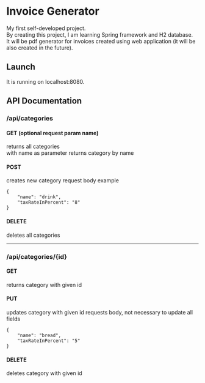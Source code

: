 # Invoice Generator
My first self-developed project.  
By creating this project, I am learning Spring framework and H2 database.  
It will be pdf generator for invoices created using web application (it will be also created in the future).  

## Launch  
It is running on localhost:8080.

## API Documentation  
 
### /api/categories  

#### GET (optional request param name)
returns all categories  
with name as parameter returns category by name
#### POST 
creates new category
request body example
```
{
    "name": "drink",
    "taxRateInPercent": "8"
}
```
#### DELETE
deletes all categories
***
### /api/categories/{id}
#### GET
returns category with given id
#### PUT
updates category with given id
requests body, not necessary to update all fields
```
{
    "name": "bread",
    "taxRateInPercent": "5"
}
```
#### DELETE
deletes category with given id

